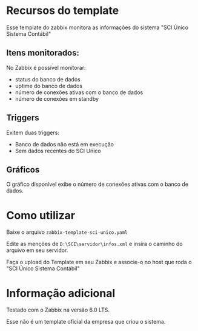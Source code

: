 # Recursos do template
Esse template do zabbix monitora as informações do sistema "SCI Único Sistema Contábil"

## Itens monitorados:
No Zabbix é possível monitorar:
- status do banco de dados 
- uptime do banco de dados
- número de conexões ativas com o banco de dados
- número de conexões em standby

## Triggers
Exitem duas triggers:
- Banco de dados não está em execução
- Sem dados recentes do SCI Unico

## Gráficos
O gráfico disponível exibe o número de conexões ativas com o banco de dados.

# Como utilizar
Baixe o arquivo `zabbix-template-sci-unico.yaml`

Edite as menções de `D:\SCI\servidor\infos.xml` e insira o caminho do arquivo em seu servidor.

Faça o upload do Template em seu Zabbix e associe-o no host que roda o "SCI Úníco Sistema Contábil"

# Informação adicional
Testado com o Zabbix na versão 6.0 LTS.

Esse não é um template oficial da empresa que criou o sistema.